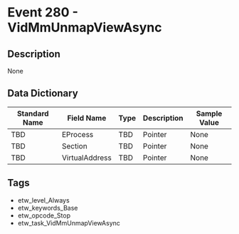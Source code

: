 # Event 280 - VidMmUnmapViewAsync

## Description
None

## Data Dictionary
|Standard Name|Field Name|Type|Description|Sample Value|
|---|---|---|---|---|
|TBD|EProcess|TBD|Pointer|None|None|
|TBD|Section|TBD|Pointer|None|None|
|TBD|VirtualAddress|TBD|Pointer|None|None|

## Tags
* etw_level_Always
* etw_keywords_Base
* etw_opcode_Stop
* etw_task_VidMmUnmapViewAsync